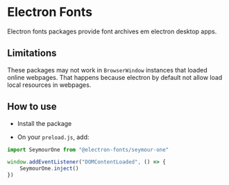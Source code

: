 # Electron Fonts

Electron fonts packages provide font archives em electron desktop apps.

## Limitations

These packages may not work in `BrowserWindow` instances that loaded online webpages. That happens because electron by default not allow load local resources in webpages.

## How to use

* Install the package

* On your `preload.js`, add:

```ts
import SeymourOne from "@electron-fonts/seymour-one"

window.addEventListener("DOMContentLoaded", () => {
    SeymourOne.inject()
})
```